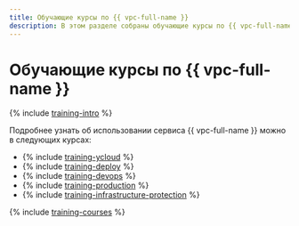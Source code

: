```yaml
---
title: Обучающие курсы по {{ vpc-full-name }}
description: В этом разделе собраны обучающие курсы по {{ vpc-full-name }}.
---
```


# Обучающие курсы по {{ vpc-full-name }}

{% include [training-intro](../_includes/training/training-intro.md) %}

Подробнее узнать об использовании сервиса {{ vpc-full-name }} можно в следующих курсах:
* {% include [training-ycloud](../_includes/training/training-csi.md) %}
* {% include [training-deploy](../_includes/training/training-gid.md) %}
* {% include [training-devops](../_includes/training/training-dde.md) %}
* {% include [training-production](../_includes/training/training-ppp.md) %}
* {% include [training-infrastructure-protection](../_includes/training/training-pce.md) %}

{% include [training-courses](../_includes/training/training-courses.md) %}